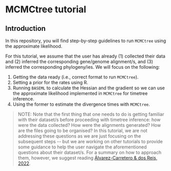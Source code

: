 # MCMCtree tutorial

## Introduction

In this repository, you will find step-by-step guidelines to run `MCMCtree` using the approximate likelihood.

For this tutorial, we assume that the user has already (1) collected their data and (2) inferred the corresponding gene/genome alignment/s, and (3) inferred the corresponding phylogeny/ies. We will focus on the following:

1. Getting the data ready (i.e., correct format to run `MCMCtree`).
2. Setting a prior for the rates using R.
3. Running `BASEML` to calculate the Hessian and the gradient so we can use the approximate likelihood implemented in `MCMCtree` for timetree inference.
4. Using the former to estimate the divergence times with `MCMCtree`.

> NOTE: Note that the first thing that one needs to do is getting familiar with their dataset/s before proceeding with timetree inference: how were the data collected? How were the alignments generated? How are the files going to be organised? In this tutorial, we are not addressing these questions as we are just focusing on the subsequent steps -- but we are working on other tutorials to provide some guidance to help the user navigate the aforementioned questions about their dataset/s. For a summary on how to approach them, however, we suggest reading [Álvarez-Carretero & dos Reis, 2022](https://link.springer.com/chapter/10.1007/978-3-030-60181-2_13).
